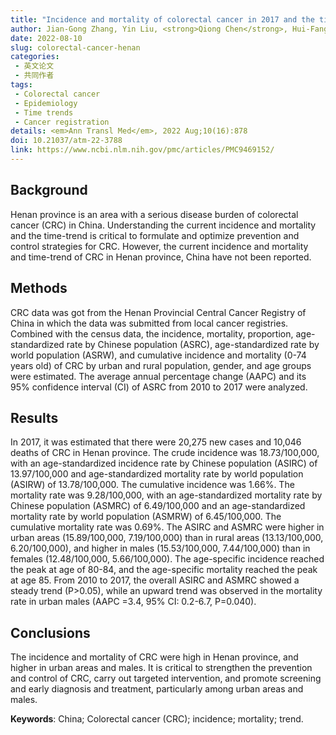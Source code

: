 ```yaml
---
title: "Incidence and mortality of colorectal cancer in 2017 and the time-trend from 2010 to 2017 in Henan province, China: a population-based registry study"
author: Jian-Gong Zhang, Yin Liu, <strong>Qiong Chen</strong>, Hui-Fang Xu, Xiao-Yang Wang, Lan-Wei Guo, Rui-Hua Kang, Lu-Yao Zhang, Hong Wang, Shao-Kai Zhang
date: 2022-08-10
slug: colorectal-cancer-henan
categories: 
 - 英文论文
 - 共同作者
tags:
 - Colorectal cancer
 - Epidemiology
 - Time trends
 - Cancer registration
details: <em>Ann Transl Med</em>, 2022 Aug;10(16):878
doi: 10.21037/atm-22-3788
link: https://www.ncbi.nlm.nih.gov/pmc/articles/PMC9469152/
---
```


## Background
Henan province is an area with a serious disease burden of colorectal cancer (CRC) in China. Understanding the current incidence and mortality and the time-trend is critical to formulate and optimize prevention and control strategies for CRC. However, the current incidence and mortality and time-trend of CRC in Henan province, China have not been reported.

## Methods
CRC data was got from the Henan Provincial Central Cancer Registry of China in which the data was submitted from local cancer registries. Combined with the census data, the incidence, mortality, proportion, age-standardized rate by Chinese population (ASRC), age-standardized rate by world population (ASRW), and cumulative incidence and mortality (0-74 years old) of CRC by urban and rural population, gender, and age groups were estimated. The average annual percentage change (AAPC) and its 95% confidence interval (CI) of ASRC from 2010 to 2017 were analyzed.

## Results
In 2017, it was estimated that there were 20,275 new cases and 10,046 deaths of CRC in Henan province. The crude incidence was 18.73/100,000, with an age-standardized incidence rate by Chinese population (ASIRC) of 13.97/100,000 and age-standardized mortality rate by world population (ASIRW) of 13.78/100,000. The cumulative incidence was 1.66%. The mortality rate was 9.28/100,000, with an age-standardized mortality rate by Chinese population (ASMRC) of 6.49/100,000 and an age-standardized mortality rate by world population (ASMRW) of 6.45/100,000. The cumulative mortality rate was 0.69%. The ASIRC and ASMRC were higher in urban areas (15.89/100,000, 7.19/100,000) than in rural areas (13.13/100,000, 6.20/100,000), and higher in males (15.53/100,000, 7.44/100,000) than in females (12.48/100,000, 5.66/100,000). The age-specific incidence reached the peak at age of 80-84, and the age-specific mortality reached the peak at age 85. From 2010 to 2017, the overall ASIRC and ASMRC showed a steady trend (P>0.05), while an upward trend was observed in the mortality rate in urban males (AAPC =3.4, 95% CI: 0.2-6.7, P=0.040).

## Conclusions
The incidence and mortality of CRC were high in Henan province, and higher in urban areas and males. It is critical to strengthen the prevention and control of CRC, carry out targeted intervention, and promote screening and early diagnosis and treatment, particularly among urban areas and males.

**Keywords**: China; Colorectal cancer (CRC); incidence; mortality; trend.
